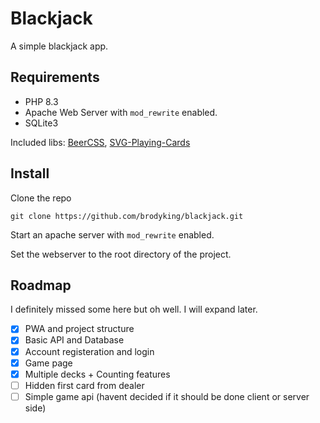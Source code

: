# Blackjack
A simple blackjack app.

## Requirements

- PHP 8.3
- Apache Web Server with `mod_rewrite` enabled.
- SQLite3

Included libs: [BeerCSS](https://www.beercss.com/), [SVG-Playing-Cards](https://github.com/MattCain/svg-playing-cards)

## Install

Clone the repo

```
git clone https://github.com/brodyking/blackjack.git
```

Start an apache server with `mod_rewrite` enabled.

Set the webserver to the root directory of the project.

## Roadmap

I definitely missed some here but oh well. I will expand later.

- [x] PWA and project structure
- [x] Basic API and Database
- [x] Account registeration and login
- [x] Game page
- [x] Multiple decks + Counting features
- [ ] Hidden first card from dealer
- [ ] Simple game api (havent decided if it should be done client or server side)
